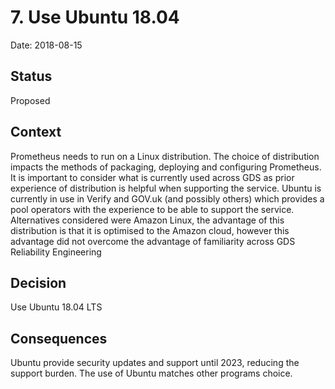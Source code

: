 # 7. Use Ubuntu 18.04

Date: 2018-08-15

## Status

Proposed

## Context

Prometheus needs to run on a Linux distribution. The choice of distribution impacts the methods of packaging, deploying and configuring Prometheus. It is important to consider what is currently used across GDS as prior experience of distribution is helpful when supporting the service. Ubuntu is currently in use in Verify and GOV.uk (and possibly others) which provides a pool operators with the experience to be able to support the service.
Alternatives considered were Amazon Linux, the advantage of this distribution is that it is optimised to the Amazon cloud, however this advantage did not overcome the advantage of familiarity across GDS Reliability Engineering 

## Decision

Use Ubuntu 18.04 LTS

## Consequences

Ubuntu provide security updates and support until 2023, reducing the support burden. The use of Ubuntu matches other programs choice.
